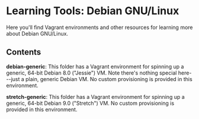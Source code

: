 # Learning Tools: Debian GNU/Linux

Here you'll find Vagrant environments and other resources for learning more about Debian GNU/Linux.

## Contents

**debian-generic**: This folder has a Vagrant environment for spinning up a generic, 64-bit Debian 8.0 ("Jessie") VM. Note there's nothing special here---just a plain, generic Debian VM. No custom provisioning is provided in this environment.

**stretch-generic**: This folder has a Vagrant environment for spinning up a generic, 64-bit Debian 9.0 ("Stretch") VM. No custom provisioning is provided in this environment.
